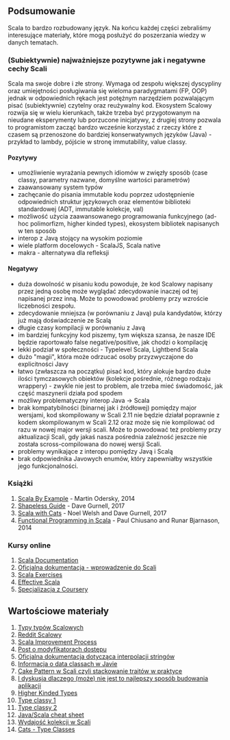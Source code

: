 ## Podsumowanie

Scala to bardzo rozbudowany język. Na końcu każdej części zebraliśmy interesujące materiały, które mogą posłużyć do poszerzania wiedzy w danych tematach. 

### (Subiektywnie) najważniejsze pozytywne jak i negatywne cechy Scali

Scala ma swoje dobre i złe strony. Wymaga od zespołu większej dyscypliny oraz umiejętności posługiwania się wieloma paradygmatami (FP, OOP) jednak w odpowiednich rękach jest potężnym narzędziem pozwalającym pisać (subiektywnie) czytelny oraz reużywalny kod. Ekosystem Scalowy rozwija się w wielu kierunkach, także trzeba być przygotowanym na nieudane eksperymenty lub porzucone inicjatywy, z drugiej strony pozwala to programistom zacząć bardzo wcześnie korzystać z rzeczy które z czasem są przenoszone do bardziej konserwatywnych języków (Java) - przykład to lambdy, pójście w stronę immutability, value classy. 

#### Pozytywy

 * umożliwienie wyrażania pewnych idiomów w zwięzły sposób (case classy, parametry nazwane, domyślne wartości parametrów)
 * zaawansowany system typów
 * zachęcanie do pisania immutable kodu poprzez udostępnienie odpowiednich struktur językowych oraz elementów biblioteki standardowej (ADT, immutable kolekcje, val)
 * możliwość użycia zaawansowanego programowania funkcyjnego (ad-hoc polimorfizm, higher kinded types), ekosystem bibliotek napisanych w ten sposób
 * interop z Javą stojący na wysokim poziomie
 * wiele platform docelowych - ScalaJS, Scala native
 * makra - alternatywa dla refleksji

#### Negatywy
 
 * duża dowolność w pisaniu kodu powoduje, że kod Scalowy napisany przez jedną osobę może wyglądać zdecydowanie inaczej od tej napisanej przez inną. Może to powodować problemy przy wzroście liczebności zespołu.
 * zdecydowanie mniejsza (w porównaniu z Javą) pula kandydatów, którzy już mają doświadczenie ze Scalą
 * długie czasy kompilacji w porównaniu z Javą
 * im bardziej funkcyjny kod piszemy, tym większa szansa, że nasze IDE będzie raportowało false negative/positive, jak chodzi o kompilację
 * lekki podział w społeczności - Typelevel Scala, Lightbend Scala
 * dużo "magii", która może odrzucać osoby przyzwyczajone do explicitności Javy
 * łatwo (zwłaszcza na początku) pisać kod, który alokuje bardzo duże ilości tymczasowych obiektów (kolekcje pośrednie, różnego rodzaju wrappery) - zwykle nie jest to problem, ale trzeba mieć świadomość, jak część maszynerii działa pod spodem
 * możliwy problematyczny interop Java -> Scala
 * brak kompatybilności (binarnej jak i źródłowej) pomiędzy major wersjami, kod skompilowany w Scali 2.11 nie będzie działał poprawnie z kodem skompilowanym w Scali 2.12 oraz może się nie kompilować od razu w nowej major wersji scali. Może to powodować też problemy przy aktualizacji Scali, gdy jakaś nasza pośrednia zależność jeszcze nie została scross-compilowana do nowej wersji Scali. 
 * problemy wynikające z interopu pomiędzy Javą i Scalą
 * brak odpowiednika Javowych enumów, który zapewniałby wszystkie jego funkcjonalności.

### Książki

1. [Scala By Example](https://www.scala-lang.org/docu/files/ScalaByExample.pdf) - Martin Odersky, 2014
2. [Shapeless Guide](https://github.com/underscoreio/shapeless-guide/blob/develop/dist/shapeless-guide.pdf) - Dave Gurnell, 2017
3. [Scala with Cats](https://underscore.io/books/scala-with-cats/) - Noel Welsh and Dave Gurnell, 2017
4. [Functional Programming in Scala](https://www.manning.com/books/functional-programming-in-scala) - Paul Chiusano and Runar Bjarnason, 2014

### Kursy online

1. [Scala Documentation](http://docs.scala-lang.org/)
2. [Oficjalna dokumentacja - wprowadzenie do Scali](http://docs.scala-lang.org/tour/tour-of-scala.html)
2. [Scala Exercises](https://www.scala-exercises.org/)
3. [Effective Scala](http://twitter.github.io/effectivescala/)
4. [Specjalizacja z Coursery](https://www.coursera.org/specializations/scala?action=enroll)

## Wartościowe materiały

1. [Typy typów Scalowych](http://ktoso.github.io/scala-types-of-types/)
2. [Reddit Scalowy](https://www.reddit.com/r/scala/)
3. [Scala Improvement Process](https://docs.scala-lang.org/sips/all.html)
4. [Post o modyfikatorach dostępu](http://www.jesperdj.com/2016/01/08/scala-access-modifiers-and-qualifiers-in-detail/)
5. [Oficjalna dokumentacja dotycząca interpolacji stringów](https://docs.scala-lang.org/overviews/core/string-interpolation.html)
6. [Informacja o data classach w Javie](http://cr.openjdk.java.net/~briangoetz/amber/datum.html)
7. [Cake Pattern w Scali czyli stackowanie traitów w praktyce](https://www.cakesolutions.net/teamblogs/2011/12/19/cake-pattern-in-depth)
8. [I dyskusja dlaczego (może) nie jest to najlepszy sposób budowania aplikacji](https://stackoverflow.com/questions/7860163/what-are-some-compelling-use-cases-for-dependent-method-types)
9. [Higher Kinded Types](https://typelevel.org/blog/2016/08/21/hkts-moving-forward.html)
1. [Type classy 1](https://blog.scalac.io/2017/04/19/typeclasses-in-scala.html)
1. [Type classy 2](http://danielwestheide.com/blog/2013/02/06/the-neophytes-guide-to-scala-part-12-type-classes.html)
1. [Java/Scala cheat sheet](http://rea.tech/java-to-scala-cheatsheet/)
1. [Wydajość kolekcji w Scali](http://www.lihaoyi.com/post/BenchmarkingScalaCollections.html)
1. [Cats - Type Classes](https://typelevel.org/cats/typeclasses.html)
